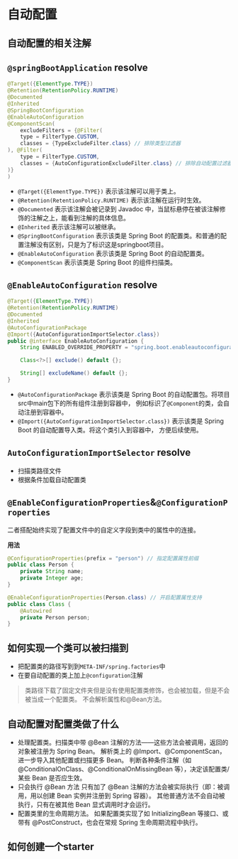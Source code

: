 # 自动配置

## 自动配置的相关注解

## `@springBootApplication` resolve

```java
@Target({ElementType.TYPE})
@Retention(RetentionPolicy.RUNTIME)
@Documented
@Inherited
@SpringBootConfiguration
@EnableAutoConfiguration
@ComponentScan(
    excludeFilters = {@Filter(
    type = FilterType.CUSTOM,
    classes = {TypeExcludeFilter.class} // 排除类型过滤器
), @Filter(
    type = FilterType.CUSTOM,
    classes = {AutoConfigurationExcludeFilter.class} // 排除自动配置过滤器
)}
)
```

+ `@Target({ElementType.TYPE})` 表示该注解可以用于类上。
+ `@Retention(RetentionPolicy.RUNTIME)` 表示该注解在运行时生效。
+ `@Documented` 表示该注解会被记录到 Javadoc 中，当鼠标悬停在被该注解修饰的注解之上，能看到注解的具体信息。
+ `@Inherited` 表示该注解可以被继承。
+ `@SpringBootConfiguration` 表示该类是 Spring Boot 的配置类。和普通的配置注解没有区别，只是为了标识这是springboot项目。
+ `@EnableAutoConfiguration` 表示该类是 Spring Boot 的自动配置类。
+ `@ComponentScan` 表示该类是 Spring Boot 的组件扫描类。


## `@EnableAutoConfiguration` resolve

```java
@Target({ElementType.TYPE})
@Retention(RetentionPolicy.RUNTIME)
@Documented
@Inherited
@AutoConfigurationPackage
@Import({AutoConfigurationImportSelector.class})
public @interface EnableAutoConfiguration {
    String ENABLED_OVERRIDE_PROPERTY = "spring.boot.enableautoconfiguration";

    Class<?>[] exclude() default {};

    String[] excludeName() default {};
}
```

+ `@AutoConfigurationPackage` 表示该类是 Spring Boot 的自动配置包。将项目src中main包下的所有组件注册到容器中，
例如标识了`@Component`的类，会自动注册到容器中。
+ `@Import({AutoConfigurationImportSelector.class})` 表示该类是 Spring Boot 的自动配置导入类。将这个类引入到容器中，
方便后续使用。

## `AutoConfigurationImportSelector` resolve

+ 扫描类路径文件
+ 根据条件加载自动配置类 


## `@EnableConfigurationProperties`&`@ConfigurationProperties`

二者搭配始终实现了配置文件中的自定义字段到类中的属性中的连接。

**用法**
```java
@ConfigurationProperties(prefix = "person") // 指定配置属性前缀
public class Person {
    private String name;
    private Integer age;
}

@EnableConfigurationProperties(Person.class) // 开启配置属性支持
public class Class {
    @Autowired
    private Person person;
}
```

## 如何实现一个类可以被扫描到

+ 把配置类的路径写到到`META-INF/spring.factories`中
+ 在要自动配置的类上加上`@configuration`注解

> 类路径下载了固定文件夹但是没有使用配置类修饰，也会被加载，但是不会被当成一个配置类。
> 不会解析属性和@Bean方法。

## 自动配置对配置类做了什么

+ 处理配置类。扫描类中带 @Bean 注解的方法——这些方法会被调用，返回的对象被注册为 Spring Bean。
解析类上的 @Import、@ComponentScan，进一步导入其他配置或扫描更多 Bean。
判断各种条件注解（如 @ConditionalOnClass、@ConditionalOnMissingBean 等），决定该配置类/某些 Bean 是否应生效。
+ 只会执行 @Bean 方法
只有加了 @Bean 注解的方法会被实际执行（即：被调用，用以创建 Bean 实例并注册到 Spring 容器）。
其他普通方法不会自动被执行，只有在被其他 Bean 显式调用时才会运行。
+ 配置类里的生命周期方法。
如果配置类实现了如 InitializingBean 等接口、或带有 @PostConstruct，也会在常规 Spring 生命周期流程中执行。

## 如何创建一个starter